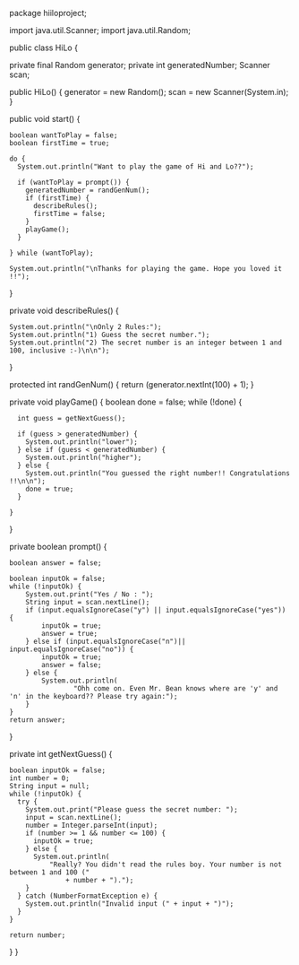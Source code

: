 package hiiloproject;


import java.util.Scanner;
import java.util.Random;

public class HiLo {

  private final Random generator;
  private int generatedNumber;
  Scanner scan;

  public HiLo() {
    generator = new Random();
    scan = new Scanner(System.in);
  }

  public void start() {

    boolean wantToPlay = false;
    boolean firstTime = true;

    do {
      System.out.println("Want to play the game of Hi and Lo??");

      if (wantToPlay = prompt()) {
        generatedNumber = randGenNum();
        if (firstTime) {
          describeRules();
          firstTime = false;
        }
        playGame();
      }

    } while (wantToPlay);

    System.out.println("\nThanks for playing the game. Hope you loved it !!");
  }

  private void describeRules() {

    System.out.println("\nOnly 2 Rules:");
    System.out.println("1) Guess the secret number.");
    System.out.println("2) The secret number is an integer between 1 and 100, inclusive :-)\n\n");
  }

  protected int randGenNum() {
    return (generator.nextInt(100) + 1);
  }

  private void playGame() {
      boolean done = false;
      while (!done) {

      int guess = getNextGuess();

      if (guess > generatedNumber) {
        System.out.println("lower");
      } else if (guess < generatedNumber) {
        System.out.println("higher");
      } else {
        System.out.println("You guessed the right number!! Congratulations !!\n\n");
        done = true;
      }
      
    }

  }

  private boolean prompt() {

    boolean answer = false;

    boolean inputOk = false;
    while (!inputOk) {
        System.out.print("Yes / No : ");
        String input = scan.nextLine();
        if (input.equalsIgnoreCase("y") || input.equalsIgnoreCase("yes")) {
            inputOk = true;
            answer = true;
        } else if (input.equalsIgnoreCase("n")|| input.equalsIgnoreCase("no")) {
            inputOk = true;
            answer = false;
        } else {
            System.out.println(
                    "Ohh come on. Even Mr. Bean knows where are 'y' and 'n' in the keyboard?? Please try again:");
        }
    }
    return answer;
  }

  private int getNextGuess() {

    boolean inputOk = false;
    int number = 0;
    String input = null;
    while (!inputOk) {
      try {
        System.out.print("Please guess the secret number: ");
        input = scan.nextLine();
        number = Integer.parseInt(input);
        if (number >= 1 && number <= 100) {
          inputOk = true;
        } else {
          System.out.println(
              "Really? You didn't read the rules boy. Your number is not between 1 and 100 ("
                  + number + ").");
        }
      } catch (NumberFormatException e) {
        System.out.println("Invalid input (" + input + ")");
      }
    }

    return number;
  }
}
